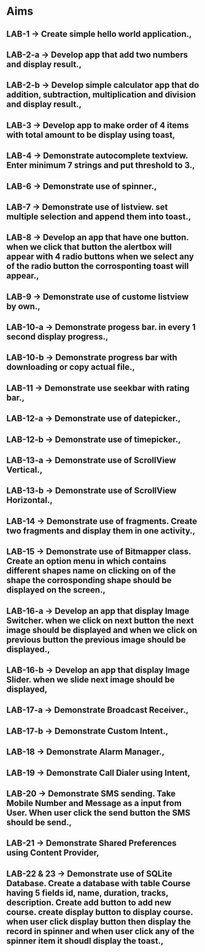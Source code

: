 # Aims

## LAB-1 -> Create simple hello world application.,

## LAB-2-a -> Develop app that add two numbers and display result.,

## LAB-2-b -> Develop simple calculator app that do addition, subtraction, multiplication and division and display result.,

## LAB-3 -> Develop app to make order of 4 items with total amount to be display using toast,

## LAB-4 -> Demonstrate autocomplete textview. Enter minimum 7 strings and put threshold to 3.,

## LAB-6 -> Demonstrate use of spinner.,

## LAB-7 -> Demonstrate use of listview. set multiple selection and append them into toast.,

## LAB-8 -> Develop an app that have one button. when we click that button the alertbox will appear with 4 radio buttons when we select any of the radio button the corrosponting toast will appear.,

## LAB-9 -> Demonstrate use of custome listview by own.,

## LAB-10-a -> Demonstrate progess bar. in every 1 second display progress.,

## LAB-10-b -> Demonstrate progress bar with downloading or copy actual file.,

## LAB-11 -> Demonstrate use seekbar with rating bar.,

## LAB-12-a -> Demonstrate use of datepicker.,

## LAB-12-b -> Demonstrate use of timepicker.,

## LAB-13-a -> Demonstrate use of ScrollView Vertical.,

## LAB-13-b -> Demonstrate use of ScrollView Horizontal.,

## LAB-14 -> Demonstrate use of fragments. Create two fragments and display them in one activity.,

## LAB-15 -> Demonstrate use of Bitmapper class. Create an option menu in which contains different shapes name on clicking on of the shape the corrosponding shape should be displayed on the screen.,

## LAB-16-a -> Develop an app that display Image Switcher. when we click on next button the next image should be displayed and when we click on previous button the previous image should be displayed.,

## LAB-16-b -> Develop an app that display Image Slider. when we slide next image should be displayed,

## LAB-17-a -> Demonstrate Broadcast Receiver.,

## LAB-17-b -> Demonstrate Custom Intent.,

## LAB-18 -> Demonstrate Alarm Manager.,

## LAB-19 -> Demonstrate Call Dialer using Intent,

## LAB-20 -> Demonstrate SMS sending. Take Mobile Number and Message as a input from User. When user click the send button the SMS should be send.,

## LAB-21 -> Demonstrate Shared Preferences using Content Provider,

## LAB-22 & 23 -> Demonstrate use of SQLite Database. Create a database with table Course having 5 fields id, name, duration, tracks, description. Create add button to add new course. create display button to display course. when user click display button then display the record in spinner and when user click any of the spinner item it shoudl display the toast.,
